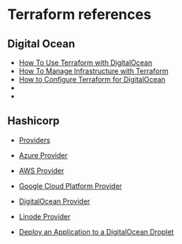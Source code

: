 # Terraform references

## Digital Ocean

- [How To Use Terraform with DigitalOcean](https://www.digitalocean.com/community/tutorials/how-to-use-terraform-with-digitalocean)
- [How To Manage Infrastructure with Terraform](https://www.digitalocean.com/community/tutorial_series/how-to-manage-infrastructure-with-terraform)
- [How to Configure Terraform for DigitalOcean](https://docs.digitalocean.com/reference/terraform/getting-started/)
- []()
- []()

## Hashicorp

- [Providers](https://registry.terraform.io/browse/providers)
- [Azure Provider](https://registry.terraform.io/providers/hashicorp/azurerm/latest/docs)
- [AWS Provider](https://registry.terraform.io/providers/hashicorp/aws/latest/docs)
- [Google Cloud Platform Provider](https://registry.terraform.io/providers/hashicorp/google/latest/docs)
- [DigitalOcean Provider](https://registry.terraform.io/providers/digitalocean/digitalocean/latest/docs)
- [Linode Provider](https://registry.terraform.io/providers/linode/linode/latest/docs)

- [Deploy an Application to a DigitalOcean Droplet](https://developer.hashicorp.com/terraform/tutorials/applications/digitalocean-provider)